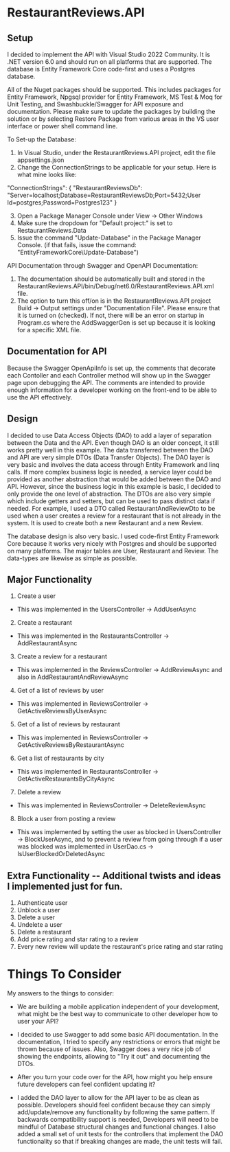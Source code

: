 # RestaurantReviews.API

## Setup
I decided to implement the API with Visual Studio 2022 Community.  It is .NET version 6.0 and should run on all platforms that are supported.  The database is Entity Framework Core code-first and uses a Postgres database.  

All of the Nuget packages should be supported.  This includes packages for Entity Framework, Npgsql provider for Entity Framework, MS Test & Moq for Unit Testing, and Swashbuckle/Swagger for API exposure and documentation.  Please make sure to update the packages by building the solution or by selecting Restore Package from various areas in the VS user interface or power shell command line.

To Set-up the Database:

1.  In Visual Studio, under the RestaurantReviews.API project, edit the file appsettings.json
2.  Change the ConnectionStrings to be applicable for your setup.  Here is what mine looks like:

"ConnectionStrings": {
    "RestaurantReviewsDb": "Server=localhost;Database=RestaurantReviewsDb;Port=5432;User Id=postgres;Password=Postgres123"
  }

3.  Open a Package Manager Console under View -> Other Windows
4.  Make sure the dropdown for "Default project:" is set to RestaurantReviews.Data
5.  Issue the command "Update-Database" in the Package Manager Console.  (if that fails, issue the command:  "EntityFrameworkCore\Update-Database")


API Documentation through Swagger and OpenAPI Documentation:

1.  The documentation should be automatically built and stored in the RestaurantReviews.API/bin/Debug/net6.0/RestaurantReviews.API.xml file.
2.  The option to turn this off/on is in the RestaurantReviews.API project Build -> Output settings under "Documentation File".  Please ensure that it is turned on (checked).  If not, there will be an error on startup in Program.cs where the AddSwaggerGen is set up because it is looking for a specific XML file.

## Documentation for API
Because the Swagger OpenApiInfo is set up, the comments that decorate each Contoller and each Controller method will show up in the Swagger page upon debugging the API.  The comments are intended to provide enough information for a developer working on the front-end to be able to use the API effectively.  

## Design
I decided to use Data Access Objects (DAO) to add a layer of separation between the Data and the API.  Even though DAO is an older concept, it still works pretty well in this example.  The data transferred between the DAO and API are very simple DTOs (Data Transfer Objects).  The DAO layer is very basic and involves the data access through Entity Framework and linq calls.  If more complex business logic is needed, a service layer could be provided as another abstraction that would be added between the DAO and API.  However, since the business logic in this example is basic, I decided to only provide the one level of abstraction.  The DTOs are also very simple which include getters and setters, but can be used to pass distinct data if needed.  For example, I used a DTO called RestaurantAndReviewDto to be used when a user creates a review for a restaurant that is not already in the system.  It is used to create both a new Restaurant and a new Review.

The database design is also very basic.  I used code-first Entity Framework Core because it works very nicely with Postgres and should be supported on many platforms.  The major tables are User, Restaurant and Review.  The data-types are likewise as simple as possible.

## Major Functionality

1. Create a user
- This was implemented in the UsersController -> AddUserAsync

2. Create a restaurant
- This was implemented in the RestaurantsController -> AddRestaurantAsync

3. Create a review for a restaurant
- This was implemented in the ReviewsController -> AddReviewAsync and also in AddRestaurantAndReviewAsync

4. Get of a list of reviews by user
- This was implemented in ReviewsController -> GetActiveReviewsByUserAsync

5. Get of a list of reviews by restaurant
- This was implemented in ReviewsController -> GetActiveReviewsByRestaurantAsync

6. Get a list of restaurants by city
- This was implemented in RestaurantsController -> GetActiveRestaurantsByCityAsync

7. Delete a review
- This was implemented in ReviewsController -> DeleteReviewAsync

8. Block a user from posting a review
- This was implemented by setting the user as blocked in UsersController -> BlockUserAsync, and to prevent a review from going through if a user was blocked was implemented in UserDao.cs -> IsUserBlockedOrDeletedAsync

## Extra Functionality -- Additional twists and ideas I implemented just for fun.

1. Authenticate user
2. Unblock a user
3. Delete a user
4. Undelete a user
5. Delete a restaurant
6. Add price rating and star rating to a review
7. Every new review will update the restaurant's price rating and star rating 

# Things To Consider
My answers to the things to consider:

* We are building a mobile application independent of your development, what might be the best way to communicate to other developer how to user your API?
- I decided to use Swagger to add some basic API documentation.  In the documentation, I tried to specify any restrictions or errors that might be thrown because of issues.  Also, Swagger does a very nice job of showing the endpoints, allowing to "Try it out" and documenting the DTOs.

* After you turn your code over for the API, how might you help ensure future developers can feel confident updating it?
- I added the DAO layer to allow for the API layer to be as clean as possible.  Developers should feel confident because they can simply add/update/remove any functionality by following the same pattern.  If backwards compatibility support is needed, Developers will need to be mindful of Database structural changes and functional changes.  I also added a small set of unit tests for the controllers that implement the DAO functionality so that if breaking changes are made, the unit tests will fail.

